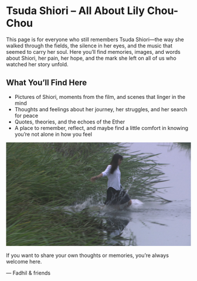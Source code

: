 # Tsuda Shiori – All About Lily Chou-Chou

This page is for everyone who still remembers Tsuda Shiori—the way she walked through the fields, the silence in her eyes, and the music that seemed to carry her soul. Here you’ll find memories, images, and words about Shiori, her pain, her hope, and the mark she left on all of us who watched her story unfold.

## What You’ll Find Here

- Pictures of Shiori, moments from the film, and scenes that linger in the mind
- Thoughts and feelings about her journey, her struggles, and her search for peace
- Quotes, theories, and the echoes of the Ether
- A place to remember, reflect, and maybe find a little comfort in knowing you’re not alone in how you feel

![Shiori in the field](public/all-about-lily-chou-chou.jpg "Tsuda Shiori")

If you want to share your own thoughts or memories, you’re always welcome here.

— Fadhil & friends
